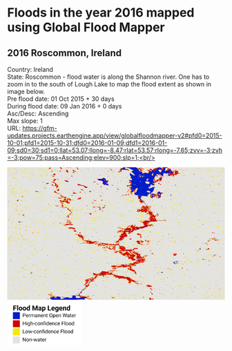 # Floods in the year 2016 mapped using Global Flood Mapper 

## 2016 Roscommon, Ireland<br/>
Country: Ireland<br/>
State: Roscommon - flood water is along the Shannon river. One has to zoom in to the south of Lough Lake to map the flood extent as shown in image below.<br/>
Pre flood date: 01 Oct 2015 + 30 days<br/>
During flood date: 09 Jan 2016 + 0 days<br/>
Asc/Desc: Ascending<br/>
Max slope: 1<br/>
URL: https://gfm-updates.projects.earthengine.app/view/globalfloodmapper-v2#pfd0=2015-10-01;pfd1=2015-10-31;dfd0=2016-01-09;dfd1=2016-01-09;sd0=30;sd1=0;llat=53.07;llong=-8.47;rlat=53.57;rlong=-7.65;zvv=-3;zvh=-3;pow=75;pass=Ascending;elev=900;slp=1;<br/>

<img src="../../media/expl/GFMv2_Ireland_2016.png"><br/>
<img src="../../media/gfmv2-legend.png" height="103" width="172"><br/>

